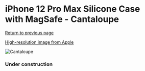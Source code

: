 # iPhone 12 Pro Max Silicone Case with MagSafe - Cantaloupe

[Return to previous page](/iphone_12)

[High-resolution image from Apple](https://store.storeimages.cdn-apple.com/8756/as-images.apple.com/is/MK073?wid=4500&hei=4500&fmt=png)

<div style="width: 384px"><img src="/everyphone/MK073.png" alt="Cantaloupe"></div>

### Under construction

